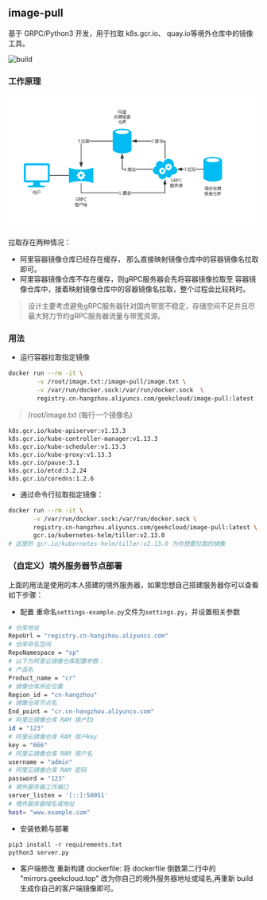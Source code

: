 ## image-pull
基于 GRPC/Python3 开发，用于拉取 k8s.gcr.io、 quay.io等境外仓库中的镜像工具。

![build](https://www.travis-ci.com/Mr-Linus/image-pull.svg?branch=master)

### 工作原理
![image](./image-pull.jpg)


拉取存在两种情况：
- 阿里容器镜像仓库已经存在缓存，
那么直接映射镜像仓库中的容器镜像名拉取即可。
- 阿里容器镜像仓库不存在缓存，则gRPC服务器会先将容器镜像拉取至
容器镜像仓库中，接着映射镜像仓库中的容器镜像名拉取，整个过程会比较耗时。
> 设计主要考虑避免gRPC服务器针对国内带宽不稳定，存储空间不足并且尽最大努力节约gRPC服务器流量与带宽资源。
### 用法
- 运行容器拉取指定镜像
```bash
docker run --rm -it \
        -v /root/image.txt:/image-pull/image.txt \
        -v /var/run/docker.sock:/var/run/docker.sock  \
        registry.cn-hangzhou.aliyuncs.com/geekcloud/image-pull:latest
```
> /root/image.txt (每行一个镜像名)
```text
k8s.gcr.io/kube-apiserver:v1.13.3
k8s.gcr.io/kube-controller-manager:v1.13.3
k8s.gcr.io/kube-scheduler:v1.13.3
k8s.gcr.io/kube-proxy:v1.13.3
k8s.gcr.io/pause:3.1
k8s.gcr.io/etcd:3.2.24
k8s.gcr.io/coredns:1.2.6
```
- 通过命令行拉取指定镜像：
```bash
docker run --rm -it \
       -v /var/run/docker.sock:/var/run/docker.sock \
       registry.cn-hangzhou.aliyuncs.com/geekcloud/image-pull:latest \
       gcr.io/kubernetes-helm/tiller:v2.13.0
# 这里的 gcr.io/kubernetes-helm/tiller:v2.13.0 为你想要拉取的镜像
```
### （自定义）境外服务器节点部署
上面的用法是使用的本人搭建的境外服务器，如果您想自己搭建服务器你可以查看如下步骤：
- 配置
重命名`settings-example.py`文件为`settings.py`，并设置相关参数
```bash
# 仓库地址
RepoUrl = "registry.cn-hangzhou.aliyuncs.com"
# 仓库命名空间
RepoNamespace = "sp"
# 以下为阿里云镜像仓库配置参数：
# 产品名
Product_name = "cr"
# 镜像仓库所在位置
Region_id = "cn-hangzhou"
# 镜像仓库节点名
End_point = "cr.cn-hangzhou.aliyuncs.com"
# 阿里云镜像仓库 RAM 用户ID
id = "123"
# 阿里云镜像仓库 RAM 用户key
key = "666"
# 阿里云镜像仓库 RAM 用户名
username = "admin"
# 阿里云镜像仓库 RAM 密码
password = "123"
# 境外服务器工作端口
server_listen = '[::]:50051'
# 境外服务器域名或地址
host= "www.example.com"
```
- 安装依赖与部署
```shell
pip3 install -r requirements.txt
python3 server.py
```

- 客户端修改
重新构建 dockerfile: 将 dockerfile 倒数第二行中的 "mirrors.geekcloud.top" 改为你自己的境外服务器地址或域名,再重新 build 生成你自己的客户端镜像即可。